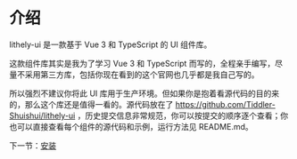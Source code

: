 # 介绍

lithely-ui 是一款基于 Vue 3 和 TypeScript 的 UI 组件库。

这款组件库其实是我为了学习 Vue 3 和 TypeScript 而写的，全程亲手编写，尽量不采用第三方库，包括你现在看到的这个官网也几乎都是我自己写的。

所以强烈不建议你将此 UI 库用于生产环境。但如果你是抱着看源代码的目的来的，那么这个库还是值得一看的。源代码放在了 https://github.com/Tiddler-Shuishui/lithely-ui ，历史提交信息非常规范，你可以按提交的顺序逐个查看；你也可以直接查看每个组件的源代码和示例，运行方法见 README.md。

下一节：[安装](#/doc/install)
